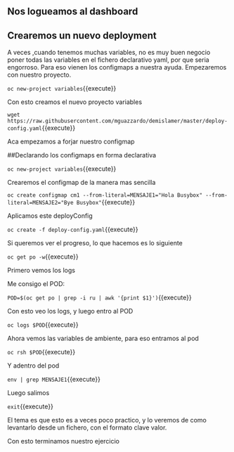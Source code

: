 ## Nos logueamos al dashboard 

## Crearemos un nuevo deployment

A veces ,cuando tenemos muchas variables, no es muy buen negocio poner todas las variables en el
fichero declarativo yaml, por que seria engorroso.
Para eso vienen los configmaps a nuestra ayuda.
Empezaremos con nuestro proyecto.

``oc new-project variables``{{execute}}

Con esto creamos el nuevo proyecto variables

`wget https://raw.githubusercontent.com/mguazzardo/demislamer/master/deploy-config.yaml`{{execute}}

Aca empezamos a forjar nuestro configmap

##Declarando los configmaps en forma declarativa


``oc new-project variables``{{execute}}

Crearemos el configmap de la manera mas sencilla

``oc create configmap cm1 --from-literal=MENSAJE1="Hola Busybox" --from-literal=MENSAJE2="Bye Busybox"``{{execute}}



Aplicamos este deployConfig

``oc create -f deploy-config.yaml``{{execute}}

Si queremos ver el progreso, lo que hacemos es lo siguiente

``oc get po -w``{{execute}}

Primero vemos los logs 

Me consigo el POD:

``POD=$(oc get po | grep -i ru | awk '{print $1}')``{{execute}}

Con esto veo los logs, y luego entro al POD

``oc logs $POD``{{execute}}

Ahora vemos las variables de ambiente, para eso entramos al pod

``oc rsh $POD``{{execute}}

Y adentro del pod

``env | grep MENSAJE1``{{execute}}

Luego salimos

``exit``{{execute}}

El tema es que esto es a veces poco practico, y lo veremos de como levantarlo desde un fichero, con el formato clave valor.

Con esto terminamos nuestro ejercicio
